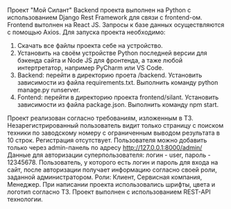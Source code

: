 Проект "Мой Силант"
Backend проекта выполнен на Python с использованием Django Rest Framework для связи с frontend-ом.
Frontend вытолнен на React JS. Запросы к базе данных осуществляются с помощью Axios.
Для запуска проекта необходимо: 
1. Скачать все файлы проекта себе на устройство.
2. Установить на своём устройстве Python последней версии для бэкенда сайта и Node JS для фронтенда, а таже любой интертретатор, например PyCharm или VS Code.
3. Backend: перейти в директорию проета /backend. Установить зависимости из файла requirements.txt. Выполнить команду python manage.py runserver.
4. Fontend:  перейти в директорию проекта frontend/silant. Установить зависимости из файла package.json. Выполнить команду npm start.

Проект реализован согласно требованиям, изложенным в ТЗ. Незарегистрированный пользователь видит только страницу с поиском техники по заводскому номеру с ограниченным выводом результата в 10 строк. Регистрация отсутствует. Пользователя можно добавить только через admin-панель по адресу http://127.0.0.1:8000/admin/ Данные для авторизации суперпользователя: логин - user, пароль - 12345678. Пользователь, у которого есть логин и пароль для входа на сайт, после авторизации получает информацию согласно своей роли, заданной администратором. Роли: Клиент, Сервисная компания, Менеджер. 
При написании проекта использовались шрифты, цвета и логотип согласно ТЗ. Проект выполнен с использованием REST-API технологии. 
